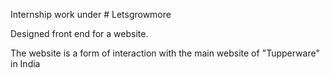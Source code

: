 Internship work under # Letsgrowmore

Designed front end for a website.

The website is a form of interaction with the main website of "Tupperware" in India
